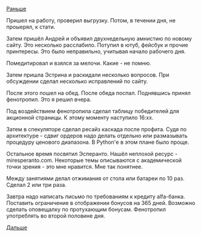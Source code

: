 [Раньше](2017.11.28.md)

Пришел на работу, проверил выгрузку. Потом, в течении дня, не проыерял, к стати.

Затем пришёл Андрей и объявил двухнедельную амнистию по новому сайту.
Это несколько расслабило.
Потупил в ютуб, фейсбук и прочие принтересы. Это было неправильно, учитывая начало рабочего дня.

Помедитировал и взялся за мелочи. Какие - не помню.

Затем пришла Эстрина и раскидали несколько вопросов. При обсуждении сделал несколько исправлений по сайту.

После этого пошел на обед. После обеда поспал.
Поднявшись принял фенотропил. Это я решил вчера.

Под воздействием фенотропила сделал таблицу победителей для акционной страницы. К этому моменту наступило 16:хх.

Затем в спекуляторе сделал ресайз каскада после профита. Судя по архитектуре - сдвиг ордеров надо делать отдельно или размазывать процедуру ценового диапазона. В Python'е в этом плане было проще.

Остальное время посвятил Эсперанто. Нашёл неплохой ресурс - miresperanto.com. Некоторые темы описываются с академической точки зрения - это мне нравится. Мне так понятнее.

Между занятиями делал отжимания от стола или батареи по 10 раз. Сделал 2 или три раза.

Завтра надо написать письмо по требованиям к кредиту alfa-банка. Поставить ограничение в отображении бонусов на 365 дней. Возможно сделать оповещалку по протухающим бонусам.
Фенотропил употреблять во второй половине дня.

[Дальше](2017.11.30.md)